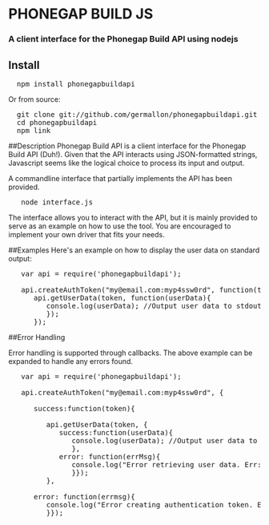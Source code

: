 # PHONEGAP BUILD JS
 
### A client interface for the Phonegap Build API using nodejs

## Install

<pre>
  npm install phonegapbuildapi
</pre>

Or from source:

<pre>
  git clone git://github.com/germallon/phonegapbuildapi.git 
  cd phonegapbuildapi
  npm link
</pre>

##Description
Phonegap Build API is a client interface for the Phonegap Build API (Duh!).  Given that the API interacts using JSON-formatted strings, Javascript seems like the logical choice to process its input and output.

A commandline interface that partially implements the API has been provided.  
<pre>
   node interface.js
</pre>

The interface allows you to interact with the API, but it is mainly provided to serve as an example on how to use the tool.  You are encouraged to implement your own driver that fits your needs.  

##Examples
Here's an example on how to display the user data on standard output:

<pre>
   var api = require('phonegapbuildapi');

   api.createAuthToken("my@email.com:myp4ssw0rd", function(token){
      api.getUserData(token, function(userData){
         console.log(userData); //Output user data to stdout
         });         
      });
</pre>

##Error Handling

Error handling is supported through callbacks.  The above example can be expanded to handle any errors found.

<pre>
   var api = require('phonegapbuildapi');

   api.createAuthToken("my@email.com:myp4ssw0rd", {

      success:function(token){
 
         api.getUserData(token, {
            success:function(userData){
               console.log(userData); //Output user data to stdout
               }, 
            error: function(errMsg){
               console.log("Error retrieving user data. Err: " + errMsg);
               }});         
         }, 
 
      error: function(errmsg){
         console.log("Error creating authentication token. Err: " + errmsg);
         }});
</pre>

